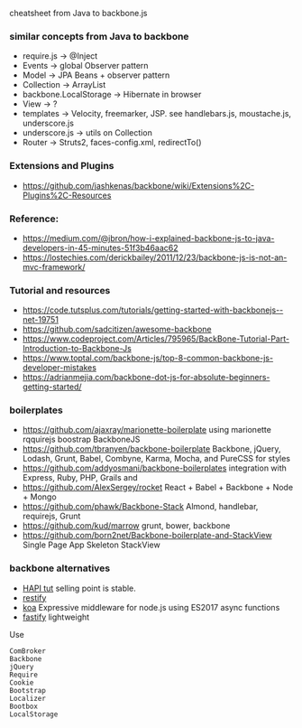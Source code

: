cheatsheet from Java to backbone.js

### similar concepts from Java to backbone
* require.js → @Inject
* Events → global Observer pattern
* Model → JPA Beans + observer pattern
* Collection → ArrayList<Model>
* backbone.LocalStorage → Hibernate in browser
* View → ?
* templates → Velocity, freemarker, JSP. see  handlebars.js, moustache.js, underscore.js
* underscore.js → utils on Collection
* Router → Struts2, faces-config.xml, redirectTo()

### Extensions and Plugins
* https://github.com/jashkenas/backbone/wiki/Extensions%2C-Plugins%2C-Resources

### Reference: 

* https://medium.com/@jbron/how-i-explained-backbone-js-to-java-developers-in-45-minutes-51f3b46aac62
* https://lostechies.com/derickbailey/2011/12/23/backbone-js-is-not-an-mvc-framework/

### Tutorial and resources
* https://code.tutsplus.com/tutorials/getting-started-with-backbonejs--net-19751
* https://github.com/sadcitizen/awesome-backbone
* https://www.codeproject.com/Articles/795965/BackBone-Tutorial-Part-Introduction-to-Backbone-Js
* https://www.toptal.com/backbone-js/top-8-common-backbone-js-developer-mistakes
* https://adrianmejia.com/backbone-dot-js-for-absolute-beginners-getting-started/

### boilerplates
 * https://github.com/ajaxray/marionette-boilerplate using marionette rqquirejs boostrap BackboneJS
 * https://github.com/tbranyen/backbone-boilerplate  Backbone, jQuery, Lodash, Grunt, Babel, Combyne, Karma, Mocha, and PureCSS for styles
 * https://github.com/addyosmani/backbone-boilerplates integration with Express, Ruby, PHP, Grails and
 * https://github.com/AlexSergey/rocket React + Babel + Backbone + Node + Mongo
 * https://github.com/phawk/Backbone-Stack  Almond, handlebar, requirejs, Grunt
 * https://github.com/kud/marrow grunt, bower, backbone
 * https://github.com/born2net/Backbone-boilerplate-and-StackView Single Page App Skeleton  StackView
  
  
### backbone alternatives
  * [HAPI tut](https://hapi.dev/tutorials/?lang=en_US) selling point is stable.
  * [restify](http://restify.com/docs/home/)
  * [koa](https://koajs.com/#introduction)  Expressive middleware for node.js using ES2017 async functions
  * [fastify](https://fastify.dev/) lightweight
    
  Use 
```
ComBroker
Backbone
jQuery
Require
Cookie
Bootstrap
Localizer
Bootbox
LocalStorage
```

